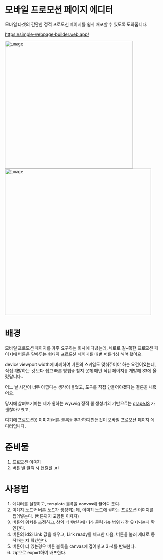 # 모바일 프로모션 페이지 에디터
모바일 타겟의 간단한 정적 프로모션 페이지를 쉽게 배포할 수 있도록 도와줍니다.

https://simple-webpage-builder.web.app/

<kbd>
<img width="420" alt="image" src="https://github.com/user-attachments/assets/eabc67cf-35b0-4671-90c2-e421cc8a430f" />
</kbd>
<kbd>
<img width="480" alt="image" src="https://github.com/user-attachments/assets/a9aa6527-e349-4462-8feb-5341fa9451bc" />
</kbd>


# 배경
모바일 프로모션 페이지를 자주 요구하는 회사에 다녔는데, 세로로 길~쭉한 프로모션 페이지에 버튼을 달아두는 형태의 프로모션 페이지를 매번 퍼를리싱 해야 했어요.

device viewport width에 비례하여 버튼의 스케일도 맞춰주어야 하는 요건이었는데, 직접 개발하는 것 보다 쉽고 빠른 방법을 찾지 못해 매번 직접 페이지를 개발해 S3에 올렸답니다..

어느 날 시간이 너무 아깝다는 생각이 들었고, 도구를 직접 만들어야겠다는 결론을 내렸어요.

당시에 살펴보기에는 제가 원하는 wyswig 정적 웹 생성기의 기반으로는 [grapeJS](https://github.com/GrapesJS/grapesjs) 가 괜찮아보였고,

여기에 프로모션용 이미지/버튼 블록을 추가하여 만든것이 모바일 프로모션 페이지 에디터입니다.

# 준비물
1. 프로모션 이미지
2. 버튼 별 클릭 시 연결할 url

# 사용법
1. 에디터를 실행하고, template 블록을 canvas에 끌어다 둔다.
2. 이미지 노드와 버튼 노드가 생성되는데, 이미지 노드에 원하는 프로모션 이미지를 집어넣는다. (버튼까지 포함된 이미지)
3. 버튼의 위치를 조정하고, 창의 너비변화에 따라 클릭가능 범위가 잘 유지되는지 확인한다.
4. 버튼의 id와 Link 값을 채우고, Link ready를 체크한 다음, 버튼을 눌러 제대로 동작하는 지 확인한다.
5. 버튼이 더 있는경우 버튼 블록을 canvas에 집어넣고 3~4를 반복한다.
6. zip으로 export하여 배포한다.
